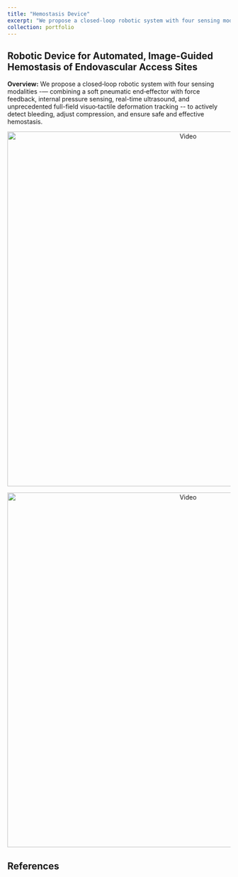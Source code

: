 ```yaml
---
title: "Hemostasis Device"
excerpt: "We propose a closed‐loop robotic system with four sensing modalities — combining a soft pneumatic end‐effector with force feedback, internal pressure sensing, real-time ultrasound, and unprecedented full-field visuo‐tactile deformation tracking — to actively detect bleeding, adjust compression, and ensure safe and effective hemostasis. <br><div style='text-align:center;'> <img src='https://zhuonanhao.github.io/Home/assets/portfolio/hemostasis/Fig_Overview_Hemostasis.png' style='width:400px; height:auto;'>"
collection: portfolio
---
```



## Robotic Device for Automated, Image-Guided Hemostasis of Endovascular Access Sites
**Overview:** We propose a closed‐loop robotic system with four sensing modalities -— combining a soft pneumatic end‐effector with force feedback, internal pressure sensing, real-time ultrasound, and unprecedented full-field visuo‐tactile deformation tracking -- to actively detect bleeding, adjust compression, and ensure safe and effective hemostasis.

<p align="center">
  <img src="https://zhuonanhao.github.io/Home/assets/portfolio/hemostasis/Fig_Overview_Hemostasis.png" alt="Video" style="width:800px;"/>
  <br>
</p>

<p align="center">
  <img src="https://zhuonanhao.github.io/Home/assets/portfolio/hemostasis/Fig_Phases.png" alt="Video" style="width:800px;"/>
  <br>
</p>


## References


